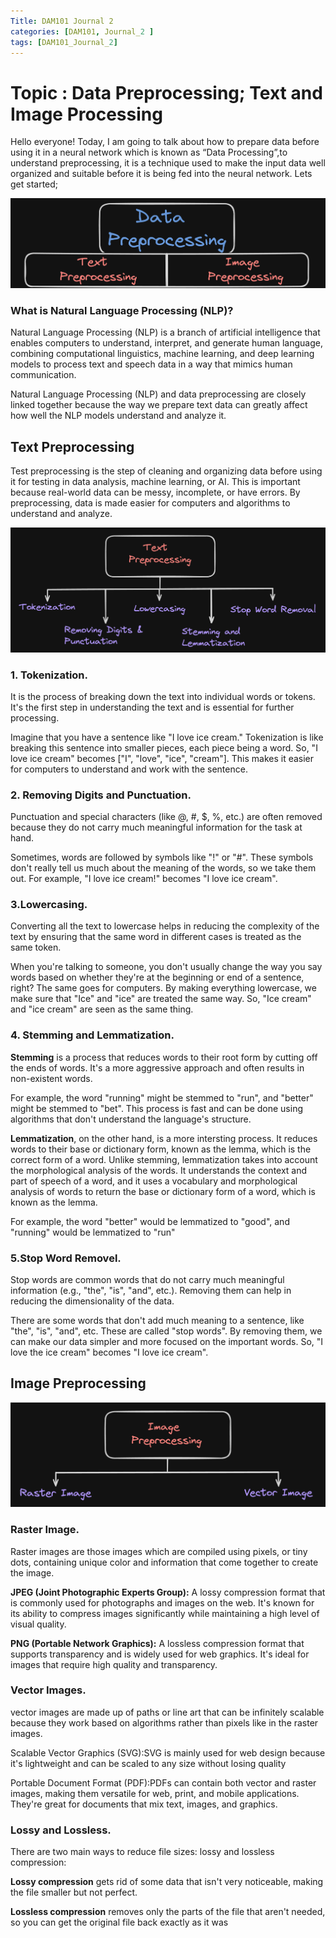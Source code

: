 ```yaml
---
Title: DAM101 Journal 2
categories: [DAM101, Journal_2 ]
tags: [DAM101_Journal_2]
---
```

# Topic : Data Preprocessing; Text and Image Processing

Hello everyone! Today, I am  going to talk about how to prepare data before using it in a neural network which is known as “Data Processing”,to understand preprocessing, it is a technique used to make the input data well organized and suitable before it is being fed into the neural network. Lets get started;<br>

![alt text](<../DAM_img/journal2.png .png>)


### What is Natural Language Processing (NLP)? 
Natural Language Processing (NLP) is a branch of artificial intelligence that enables computers to understand, interpret, and generate human language, combining computational linguistics, machine learning, and deep learning models to process text and speech data in a way that mimics human communication.

Natural Language Processing (NLP) and data preprocessing are closely linked together because the way we prepare text data can greatly affect how well the NLP models understand and analyze it. 

## Text Preprocessing

Test preprocessing is the step of cleaning and organizing data before using it for testing in data analysis, machine learning, or AI. This is important because real-world data can be messy, incomplete, or have errors. By preprocessing, data is made easier for computers and algorithms to understand and analyze.

![alt text](../DAM_img/text_preprocess.png)

### 1. Tokenization.
It is the process of breaking down the text into individual words or tokens. It's the first step in understanding the text and is essential for further processing.<br>

Imagine that you have a sentence like "I love ice cream." Tokenization is like breaking this sentence into smaller pieces, each piece being a word. So, "I love ice cream" becomes ["I", "love", "ice", "cream"]. This makes it easier for computers to understand and work with the sentence.

### 2. Removing Digits and Punctuation.
Punctuation and special characters (like @, #, $, %, etc.) are often removed because they do not carry much meaningful information for the task at hand.

Sometimes, words are followed by symbols like "!" or "#". These symbols don't really tell us much about the meaning of the words, so we take them out. For example, "I love ice cream!" becomes "I love ice cream".

### 3.Lowercasing.
Converting all the text to lowercase helps in reducing the complexity of the text by ensuring that the same word in different cases is treated as the same token.

When you're talking to someone, you don't usually change the way you say words based on whether they're at the beginning or end of a sentence, right? The same goes for computers. By making everything lowercase, we make sure that "Ice" and "ice" are treated the same way. So, "Ice cream" and "ice cream" are seen as the same thing.

### 4. Stemming and Lemmatization.

**Stemming** is a process that reduces words to their root form by cutting off the ends of words. It's a more aggressive approach and often results in non-existent words.<br>

For example, the word "running" might be stemmed to "run", and "better" might be stemmed to "bet". This process is fast and can be done using algorithms that don't understand the language's structure.

**Lemmatization**, on the other hand, is a more intersting process. It reduces words to their base or dictionary form, known as the lemma, which is the correct form of a word. Unlike stemming, lemmatization takes into account the morphological analysis of the words. It understands the context and part of speech of a word, and it uses a vocabulary and morphological analysis of words to return the base or dictionary form of a word, which is known as the lemma.<br>

For example, the word "better" would be lemmatized to "good", and "running" would be lemmatized to "run"



### 5.Stop Word Removel.
Stop words are common words that do not carry much meaningful information (e.g., "the", "is", "and", etc.). Removing them can help in reducing the dimensionality of the data.

There are some words that don't add much meaning to a sentence, like "the", "is", "and", etc. These are called "stop words". By removing them, we can make our data simpler and more focused on the important words. So, "I love the ice cream" becomes "I love ice cream".




## Image Preprocessing

![alt text](../DAM_img/image_preprocess.png)<br>

### Raster Image.
Raster images are those images which are compiled using pixels, or tiny dots, containing unique color and information that come together to create the image. 

**JPEG (Joint Photographic Experts Group):** A lossy compression format that is commonly used for photographs and images on the web. It's known for its ability to compress images significantly while maintaining a high level of visual quality.


**PNG (Portable Network Graphics):** A lossless compression format that supports transparency and is widely used for web graphics. It's ideal for images that require high quality and transparency.


### Vector Images.
vector images are made up of paths or line art that can be infinitely scalable because they work based on algorithms rather than pixels like in the raster images.

Scalable Vector Graphics (SVG):SVG is mainly used for web design because it's lightweight and can be scaled to any size without losing quality

Portable Document Format (PDF):PDFs can contain both vector and raster images, making them versatile for web, print, and mobile applications. They're great for documents that mix text, images, and graphics.

### Lossy and Lossless.
There are two main ways to reduce file sizes: lossy and lossless compression:

**Lossy compression** gets rid of some data that isn't very noticeable, making the file smaller but not perfect.
 
**Lossless compression** removes only the parts of the file that aren't needed, so you can get the original file back exactly as it was

